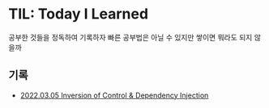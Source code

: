 # TIL:  Today I Learned
공부한 것들을 정독하여 기록하자 빠른 공부법은 아닐 수 있지만 쌓이면 뭐라도 되지 않을까
## 기록
- [2022.03.05 Inversion of Control & Dependency Injection](https://github.com/zzzinho/TIL/blob/main/spring5/IoC_DI.md)